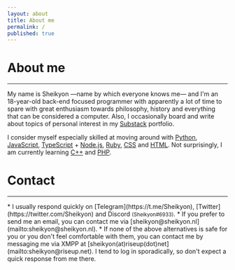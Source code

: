 ```yaml
---
layout: about
title: About me
permalink: /
published: true
---
```


# About me 
  <hr />

My name is Sheikyon ―name by which everyone knows me― and I'm an 18-year-old back-end focused programmer with apparently a lot of time to spare with great enthusiasm towards philosophy, history and everything that can be considered a computer. Also, I occasionally board and write about topics of personal interest in my [Substack](https://sheikyon.substack.com/) portfolio.

I consider myself especially skilled at moving around with [Python](https://www.python.org/), [JavaScript](https://developer.mozilla.org/en-US/docs/Web/JavaScript), [TypeScript](https://www.typescriptlang.org/) + [Node.js](https://nodejs.org/en/), [Ruby](https://www.ruby-lang.org/en/), [CSS](https://developer.mozilla.org/en/docs/Web/CSS/:lang) and [HTML](https://developer.mozilla.org/es/docs/Web/HTML). Not surprisingly, I am currently learning [C++](https://en.wikipedia.org/wiki/C%2B%2B) and [PHP](https://www.php.net/).

# Contact
  <hr />
  * I usually respond quickly on [Telegram](https://t.me/Sheikyon), [Twitter](https://twitter.com/Sheikyon) and Discord <small>(Sheikyon#6933)</small>.
  * If you prefer to send me an email, you can contact me via [sheikyon@sheikyon.nl](mailto:sheikyon@sheikyon.nl).
  * If none of the above alternatives is safe for you or you don't feel comfortable with them, you can contact me by messaging me via XMPP at [sheikyon(at)riseup(dot)net](mailto:sheikyon@riseup.net). I tend to log in sporadically, so don't expect a quick response from me there.







